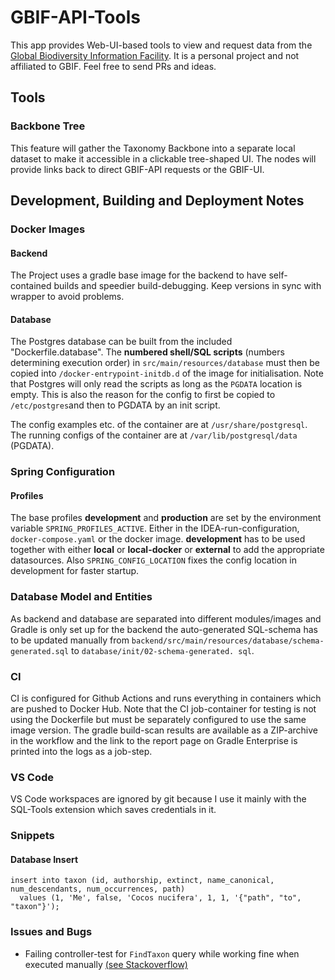 # GBIF-API-Tools

This app provides Web-UI-based tools to view and request data from the [Global Biodiversity
Information Facility](https://www.gbif.org/). It is a personal project and not affiliated to
GBIF. Feel free to send PRs and ideas.

## Tools

### Backbone Tree

This feature will gather the Taxonomy Backbone into a separate local dataset to make it
accessible in a clickable tree-shaped UI. The nodes will provide links back to direct GBIF-API
requests or the GBIF-UI.

## Development, Building and Deployment Notes

### Docker Images

#### Backend

The Project uses a gradle base image for the backend to have self-contained builds and speedier
build-debugging. Keep versions in sync with wrapper to avoid problems.

#### Database

The Postgres database can be built from the included "Dockerfile.database". The **numbered shell/SQL
scripts** (numbers determining execution order) in `src/main/resources/database` must then be copied
into `/docker-entrypoint-initdb.d` of the image for initialisation. Note that Postgres will only
read the scripts as long as the `PGDATA` location is empty. This is also the reason for the config
to first be copied to `/etc/postgres`and then to PGDATA by an init script.

The config examples etc. of the container are at `/usr/share/postgresql`.
The running configs of the container are at `/var/lib/postgresql/data` (PGDATA).

### Spring Configuration

#### Profiles

The base profiles **development** and **production** are set by the environment
variable `SPRING_PROFILES_ACTIVE`. Either in the IDEA-run-configuration, `docker-compose.yaml` or
the docker image. **development** has to be used together with either **local** or **local-docker**
or **external** to add the appropriate datasources. Also `SPRING_CONFIG_LOCATION` fixes the config
location in development for faster startup.

### Database Model and Entities

As backend and database are separated into different modules/images and Gradle is only set up
for the backend the auto-generated SQL-schema has to be updated manually from
`backend/src/main/resources/database/schema-generated.sql` to `database/init/02-schema-generated.
sql`.

### CI

CI is configured for Github Actions and runs everything in containers which are pushed to Docker
Hub. Note that the CI job-container for testing is not using the Dockerfile but must be separately
configured to use the same image version. The gradle build-scan results are available as a
ZIP-archive in the workflow and the link to the report page on Gradle Enterprise is printed into the
logs as a job-step.

### VS Code

VS Code workspaces are ignored by git because I use it mainly with the SQL-Tools extension which
saves credentials in it.

### Snippets

#### Database Insert

```
insert into taxon (id, authorship, extinct, name_canonical, num_descendants, num_occurrences, path) 
  values (1, 'Me', false, 'Cocos nucifera', 1, 1, '{"path", "to", "taxon"}');
```

### Issues and Bugs

- Failing controller-test for `FindTaxon` query while working fine when executed
  manually [(see Stackoverflow)](https://stackoverflow.com/questions/74460453/why-is-my-data-not-persisted-accessible-in-an-spring-boot-integration-test-with)